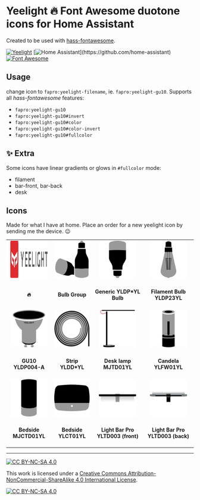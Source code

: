 # Yeelight 🔥 Font Awesome duotone icons for Home Assistant

Created to be used with [hass-fontawesome](https://github.com/thomasloven/hass-fontawesome). 

[![Yeelight](https://img.shields.io/badge/yee-light-success.svg?logo=data%3Aimage%2Fsvg%2Bxml%3Bbase64%2CPHN2ZyB3aWR0aD0iMzYiIGhlaWdodD0iMjAiIHZpZXdCb3g9IjAgMCAzNiAyMCIgZmlsbD0ibm9uZSIgeG1sbnM9Imh0dHA6Ly93d3cudzMub3JnLzIwMDAvc3ZnIj4KPHBhdGggZD0iTTI0LjE1MTcgMTMuNjkyNlYxOC40MDMyTDM1LjMyOTMgMTQuMTMxN1YwTDE3LjY0NDcgNi43NDY1MUwxNy42MDQ4IDYuNzA2NTlMMCAwVjE0LjEzMTdMMTEuMTc3NiAxOC40MDMyVjEzLjY5MjZMNC40MzExNCAxMS4wOTc4VjYuNDI3MTVMMTUuNDQ5MSAxMC42MTg4VjIwSDE5Ljg4MDJWMTAuNjE4OEwzMC44OTgyIDYuNDI3MTVWMTEuMDk3OEwyNC4xNTE3IDEzLjY5MjZaIiBmaWxsPSJ3aGl0ZSIvPgo8L3N2Zz4K&logoColor=fff&labelColor=DF2B2F&style=flat&color=5A5B5B
)](https://github.com/topics/yeelight)
[![Home Assistant](https://img.shields.io/badge/Home-Assistant-000?logo=HomeAssistant&logoColor=fff&labelColor=41BDF5&style=flat&color=rgba(108,204,247,1))](https://github.com/home-assistant)
[![Font Awesome](https://img.shields.io/badge/Font-Awesome-000?logo=FontAwesome&logoColor=fff&labelColor=538dd7&style=flat&color=183153)](https://github.com/home-assistant)

## Usage

change icon to `fapro:yeelight-filename`, ie. `fapro:yeelight-gu10`. Supports all *hass-fontawesome* features: 
- `fapro:yeelight-gu10`
- `fapro:yeelight-gu10#invert`
- `fapro:yeelight-gu10#color`
- `fapro:yeelight-gu10#color-invert`
- `fapro:yeelight-gu10#fullcolor`

## ✨ Extra

Some icons have linear gradients or glows in `#fullcolor` mode:
- filament
- bar-front, bar-back
- desk

## Icons

Made for what I have at home. Place an order for a new yeelight icon by sending me the device. 😉

<table>
  <tr>
    <td align="center"><a href="https://github.com/velijv/yeelight-font-awesome-icons"><img src="./svg/yeelight.svg" width="100" height="100" alt="Yeelight"></a></td>    
    <td align="center"><a href="./svg/yeelight-group.svg"><img src="./svg/yeelight-group.svg" width="100" height="100" alt="bulb"></a></td>
    <td align="center"><a href="./svg/yeelight-bulb.svg"><img src="./svg/yeelight-bulb.svg" width="100" height="100" alt="bulb"></a></td>    
    <td align="center"><a href="./svg/yeelight-filament.svg"><img src="./svg/yeelight-filament.svg" width="100" height="100" alt="filament"></a></td>
  </tr>
  <tr>
    <td align="center"><h4>🔥</h4></td>    
    <td align="center"><h4>Bulb Group</h4></td>
    <td align="center"><h4>Generic YLDP*YL Bulb</h4></td>
    <td align="center"><h4>Filament Bulb YLDP23YL</h4></td>
  </tr>
  <tr>
    <td align="center"><a href="./svg/yeelight-gu10.svg"><img src="./svg/yeelight-gu10.svg" width="100" height="100" alt="gu10"></a></td>
    <td align="center"><a href="./svg/yeelight-strip.svg"><img src="./svg/yeelight-strip.svg" width="100" height="100" alt="strip"></a></td>
    <td align="center"><a href="./svg/yeelight-desk.svg"><img src="./svg/yeelight-desk.svg" width="100" height="100" alt="desk"></a></td>
    <td align="center"><a href="./svg/yeelight-candela.svg"><img src="./svg/yeelight-candela.svg" width="100" height="100" alt="candela"></a></td>    
  </tr>
  <tr>
    <td align="center"><h4>GU10 YLDP004-A</h4></td>
    <td align="center"><h4>Strip YLDD*YL</h4></td>
    <td align="center"><h4>Desk lamp MJTD01YL</h4></td>
    <td align="center"><h4>Candela YLFW01YL</h4></td>    
  </tr>
  <tr>
    <td align="center"><a href="./svg/yeelight-bedside-2.svg"><img src="./svg/yeelight-bedside-2.svg" width="100" height="100" alt="bedside-2"></a></td>
    <td align="center"><a href="./svg/yeelight-bedside-d2.svg"><img src="./svg/yeelight-bedside-d2.svg" width="100" height="100" alt="bedside-d2"></a></td>
    <td align="center"><a href="./svg/yeelight-bar-front.svg"><img src="./svg/yeelight-bar-front.svg" width="100" height="100" alt="bar-front"></a></td>
    <td align="center"><a href="./svg/yeelight-bar-back.svg"><img src="./svg/yeelight-bar-back.svg" width="100" height="100" alt="bar-front"></a></td>
  </tr>  
  <tr>
    <td align="center"><h4>Bedside MJCTD01YL</h4></td>
    <td align="center"><h4>Bedside YLCT01YL</h4></td>    
    <td align="center"><h4>Light Bar Pro YLTD003 (front)</h4></td>
    <td align="center"><h4>Light Bar Pro YLTD003 (back)</h4></td>
  </tr>  
</table>



*** 

[![CC BY-NC-SA 4.0][cc-by-nc-sa-shield]][cc-by-nc-sa]

This work is licensed under a
[Creative Commons Attribution-NonCommercial-ShareAlike 4.0 International License][cc-by-nc-sa].

[![CC BY-NC-SA 4.0][cc-by-nc-sa-image]][cc-by-nc-sa]

[cc-by-nc-sa]: http://creativecommons.org/licenses/by-nc-sa/4.0/
[cc-by-nc-sa-image]: https://licensebuttons.net/l/by-nc-sa/4.0/88x31.png
[cc-by-nc-sa-shield]: https://img.shields.io/badge/License-CC%20BY--NC--SA%204.0-lightgrey.svg

